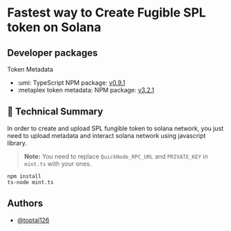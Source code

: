# Fastest way to Create Fugible SPL token on Solana

## Developer packages

Token Metadata

- :umi: TypeScript NPM package: [v0.9.1](https://github.com/metaplex-foundation/umi/blob/main/docs/installation.md)
- :metaplex token metadata: NPM package: [v3.2.1](https://www.npmjs.com/package/@metaplex-foundation/mpl-token-metadata/v/3.2.1)

## 📄 Technical Summary

In order to create and upload SPL fungible token to solana network, you just need to upload metadata and interact solana network using javascript library.

> **Note:**
> You need to replace `QuickNode_RPC_URL` and `PRIVATE_KEY` in `mint.ts` with your ones.

```
npm install
ts-node mint.ts
```

## Authors

- [@toptal126](https://www.github.com/toptal126)
